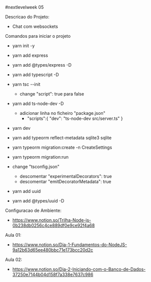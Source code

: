 #nextlevelweek 05

Descricao do Projeto:
  - Chat com websockets

Comandos para iniciar o projeto
  - yarn init -y
  - yarn add express
  - yarn add @types/express -D
  - yarn add typescript -D
  - yarn tsc --init
    - change "script": true para false
  - yarn add ts-node-dev -D
    - adicionar linha no ficheiro "package.json"
      - "scripts":{ "dev": "ts-node-dev src/server.ts" }
  - yarn dev

  - yarn add typeorm reflect-metadata sqlite3 sqlite
  - yarn typeorm migration:create -n CreateSettings
  - yarn typeorm migration:run
  - change "tsconfig.json"
    - descomentar "experimentalDecorators": true
    - descomentar "emitDecoratorMetadata": true
  - yarn add uuid
  - yarn add @types/uuid -D


Configuracao de Ambiente:
  - https://www.notion.so/Trilha-Node-js-0b238db0256c4ce889df0e9ce92f4a68


Aula 01:
  - https://www.notion.so/Dia-1-Fundamentos-do-NodeJS-9a12b63d65ee480bbc71e173bcc20d2c


Aula 02:
  - https://www.notion.so/Dia-2-Iniciando-com-o-Banco-de-Dados-37250e7144b04d158f7a338e7637c986
  
